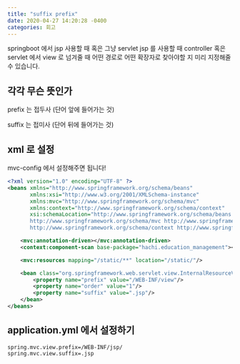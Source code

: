 ```yaml
---
title: "suffix prefix"
date: 2020-04-27 14:20:28 -0400
categories: 회고
---
```


springboot 에서 jsp 사용할 때 혹은 그냥 servlet jsp 를 사용할 때 controller 혹은 servlet 에서 view 로 넘겨줄 때
어떤 경로로 어떤 확장자로 찾아야할 지 미리 지정해줄 수 있습니다.

## 각각 무슨 뜻인가
prefix 는 접두사 (단어 앞에 들어가는 것)

suffix 는 접미사 (단어 뒤에 들어가는 것)

## xml 로 설정

mvc-config 에서 설정해주면 됩니다!
```xml
<?xml version="1.0" encoding="UTF-8" ?>
<beans xmlns="http://www.springframework.org/schema/beans"
       xmlns:xsi="http://www.w3.org/2001/XMLSchema-instance"
       xmlns:mvc="http://www.springframework.org/schema/mvc"
       xmlns:context="http://www.springframework.org/schema/context"
       xsi:schemaLocation="http://www.springframework.org/schema/beans http://www.springframework.org/schema/beans/spring-beans.xsd
	   http://www.springframework.org/schema/mvc http://www.springframework.org/schema/mvc/spring-mvc.xsd
	   http://www.springframework.org/schema/context http://www.springframework.org/schema/context/spring-context.xsd">

    <mvc:annotation-driven></mvc:annotation-driven>
    <context:component-scan base-package="hachi.education_management"></context:component-scan>

    <mvc:resources mapping="/static/**" location="/static/"/>

    <bean class="org.springframework.web.servlet.view.InternalResourceViewResolver">
        <property name="prefix" value="/WEB-INF/view"/>
        <property name="order" value="1"/>
        <property name="suffix" value=".jsp"/>
    </bean>
</beans>
```

## application.yml 에서 설정하기

```console
spring.mvc.view.prefix=/WEB-INF/jsp/
spring.mvc.view.suffix=.jsp    
```